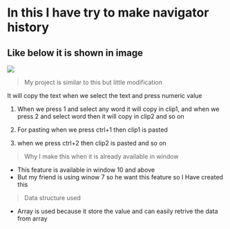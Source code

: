 # In this I have try to make navigator history

## Like below it is shown in image 

![](https://i.postimg.cc/Xvs2cvkD/screen.png)

> My project is similar to this but little modification 

It will copy the text when we select the text and press numeric value
1. When we press 1 and select any word it will copy in clip1, and when we press 2 and select word then it will copy in clip2 and so on

2. For pasting when we press ctrl+1 then clip1 is pasted

3. when we press ctrl+2 then clip2 is pasted and so on


> Why I make this when it is already available in window

- This feature is available in window 10 and above 
- But my friend is using winow 7 so he want this feature so I Have created this

> Data structure used

- Array is used because it store the value and can easily retrive the data from array
